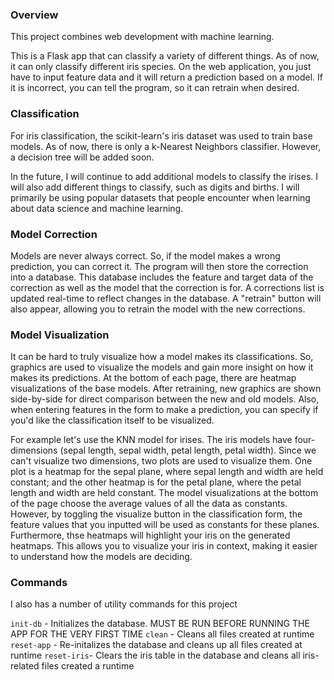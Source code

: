 ### Overview
This project combines web development with machine learning.

This is a Flask app that can classify a variety of different things. As of now, it can only classify different iris species. On the web application, you just have to input feature data and it will return a prediction based on a model. If it is incorrect, you can tell the program, so it can retrain when desired.

### Classification
For iris classification, the scikit-learn's iris dataset was used to train base models. As of now, there is only a k-Nearest Neighbors classifier. However, a decision tree will be added soon.

In the future, I will continue to add additional models to classify the irises. I will also add different things to classify, such as digits and births. I will primarily be using popular datasets that people encounter when learning about data science and machine learning. 

### Model Correction
Models are never always correct. So, if the model makes a wrong prediction, you can correct it. The program will then store
the correction into a database. This database includes the feature and target data of the correction as well as the model that the correction is for. A corrections list is updated real-time to reflect changes in the database. A "retrain" button will also appear, allowing you to retrain the model with the new corrections.

### Model Visualization
It can be hard to truly visualize how a model makes its classifications. So, graphics are used to visualize the models and gain more insight on how it makes its predictions. At the bottom of each page, there are heatmap visualizations of the base models. After retraining, new graphics are shown side-by-side for direct comparison between the new and old models. Also, when entering features in the form to make a prediction, you can specify if you'd like the classification itself to be visualized. 

For example let's use the KNN model for irises. The iris models have four-dimensions (sepal length, sepal width, petal length, petal width). Since we can't visualize two dimensions, two plots are used to visualize them. One plot is a heatmap for the sepal plane, where sepal length and width are held constant; and the other heatmap is for the petal plane, where the petal length and width are held constant. The model visualizations at the bottom of the page choose the average values of all the data as constants. However, by toggling the visualize button in the classification form, the feature values that you inputted will be used as constants for these planes. Furthermore, thse heatmaps will highlight your iris on the generated heatmaps. This allows you to visualize your iris in context, making it easier to understand how the models are deciding.

### Commands
I also has a number of utility commands for this project

`init-db` - Initializes the database. MUST BE RUN BEFORE RUNNING THE APP FOR THE VERY FIRST TIME
`clean` - Cleans all files created at runtime
`reset-app` - Re-initalizes the database and cleans up all files created at runtime
`reset-iris`- Clears the iris table in the database and cleans all iris-related files created a runtime
